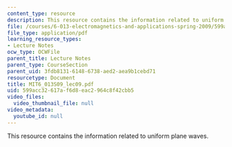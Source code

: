 ```yaml
---
content_type: resource
description: This resource contains the information related to uniform plane waves.
file: /courses/6-013-electromagnetics-and-applications-spring-2009/599acc32617af6d8eac2964c8f42cbb5_MIT6_013S09_lec09.pdf
file_type: application/pdf
learning_resource_types:
- Lecture Notes
ocw_type: OCWFile
parent_title: Lecture Notes
parent_type: CourseSection
parent_uid: 3fdb8131-6148-6738-aed2-aea9b1cebd71
resourcetype: Document
title: MIT6_013S09_lec09.pdf
uid: 599acc32-617a-f6d8-eac2-964c8f42cbb5
video_files:
  video_thumbnail_file: null
video_metadata:
  youtube_id: null
---
```

This resource contains the information related to uniform plane waves.

